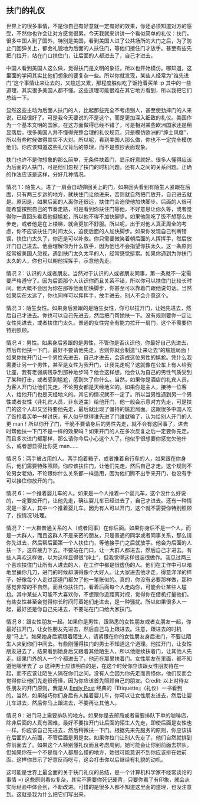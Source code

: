 ## 扶门的礼仪

世界上的很多事情，不是你自己有好意就一定有好的效果，你还必须知道对方的感受，不然你也许会让对方感觉很累。今天我就来讲讲一个看似简单的礼仪：扶门。很多中国人到了国外，特别是美国，看到美国人进了公共场所的大门之后，为了防止门回弹关上，都会礼貌地为后面的人扶住门，等他们接住门才放手。甚至有些先把门拉开，站在门口扶住门，让后面的人都进去了，自己才进去。

中国人看到美国人这么做，觉得扶门是文明的象征，所以也开始模仿。哪知道，这里面的学问其实比他们想象的要复杂一些。所以你就发现，某些人经常为“谁先进门”这个事情让来让去的，又尴尬又累，那程度胜似吃了饭抢着买单 :p 其中的一些道理，其实很多美国人都不懂。这些道理可能很难在其它地方看到，所以我把它们总结一下。

显然这些主动为后面人扶门的人，比起那些完全不考虑别人，甚至使劲摔门的人来说，已经很好了。可是我今天要说的不是这个，而是更加深入细致的礼仪。美国作为一个基本文明的国家，在这方面做得已经不错了，可是相对某些欧洲国家还是稍显落后。很多美国人并不懂得完整合理的礼仪规范，只是模仿欧洲的“绅士风度”，所以有些时候做得其实不大对。所以呢，看到美国人那么做，你也不一定完全模仿他们。你应该知道这些礼仪背后的原理，而不是照抄表面现象。

扶门也许不是你想象的那么简单，无条件扶着门，显示好意就好。很多人懂得应该为后面的人扶门，可是他们忽视了扶门的时机问题，还有人之间的关系问题。正确的作法应该是这样，分好几种情况。

情况 1：陌生人。进了一扇会自动弹回关上的门，如果回头看到有陌生人紧跟在后面，只有两三步远的地方，就扶住门让他进来，否则就自然把门放开，自己进去就是。原因是，如果后面的人离你还很远，扶住门会迫使他加快脚步。后面的人很可能希望按照自己的节奏走路，可是看到你扶住门等他，不好意思让你久等，或者觉得你一直回头看着他挺尴尬，所以他不得不加快脚步。如果他刚吃了饭不想那么快步走，或者他是在上楼梯，就会更加不舒服。所以呢，出于对他人真正周全的考虑，你不应该扶住门时间太久，迫使后面的人加快脚步。如果你发现自己判断错误，扶住门太久了，你还是可以补救。你只需要微笑着朝后面的人挥挥手，然后放开门自己进去。他会理解你为什么放手，因为他也不会指望你扶太久。这一条原则经常被美国人忽视，遇到扶门太久太早的人，经常感觉挺累。如果你遇到为你扶门太久的人，你也可以朝他挥挥手，示意他先走。

情况 2：认识的人或者朋友。当然对于认识的人或者朋友同事，第一条就不一定需要严格遵守了。因为后面那个人认识你而且关系不错，所以你可以扶住门比较长时间。他大概不会因为你在那等他而加快脚步，你甚至可以靠着门跟他说句话。当然如果实在太远了，你也同样可以挥挥手，放手进去，别人不会介意这个。

情况 3：陌生女性。如果身后紧跟的是陌生女性，你可以拉开门，让她先进去，然后自己才进去。你也可以自己先进去，然后把门帮她扶一下。没有规则要你一定让女性先进去，或者扶住门太久。普通的女性完全有能力拉开一扇门，这个不需要你特别照顾。

情况 4：男性。如果身后紧跟的是男性，不管你是否认识他，你最好自己先进去，然后帮他扶一下门。最好不要请他先走，否则你就会制造“让来让去”的尴尬局面！如果你拉开门让一个男性先进去，自己才进去，会造成这位男性的尴尬。凭什么我需要让另一个男性，甚至是女性为我开门，让我先走呢？这就像在公车上有人给我让座，我有老弱病残孕到那种地步吗？他会这样想。他会认为自己的男性气质受到了某种打击，或者感到尴尬，感到欠了你什么。当然，如果你是酒店的礼宾人员，为客人开门让他们先走，不论男女都是天经地义的。如果你是主人，接待一位客人，给他开门也是天经地义的。其它的情况就不一定了。所以当男性遇到另一个男性或者女性（非礼宾人员，非东道主）给他开门，他一般会示意对方先走，可是扶门的这个人却又坚持要他先走，最后就出现了僵持的尴尬局面。这跟很多中国人吃了饭抢着买单一样讨厌，有人似乎觉得谁先进了门谁就输了，认为给别人开门的人更 man！所以你开了门，干脆不要请身后的男性先走，就不会有这回事了，进去时帮他扶一下门不是一样的效果吗？如果开门的人在多次反复之后一定要你先走，而且多次进门都那样，那么请你今后小心这个人了。他似乎很想要你感觉欠他什么，或者想显得比你更 man……

情况 5：两手被占用的人。两手抱着箱子，或者推着自行车的人，如果跟在你身后，他们需要特殊照顾。你应该扶住门，让他们先走，然后自己才走。这个规则不论男女老幼，不论跟你什么关系都一样适用，因为他们腾不出手来开门，也没有手可以接住你放开的门。

情况 6：一个推着婴儿车的人。如果是一个人推着一个婴儿车，这个没什么好说的，一定要拉开门，让他先走，确认婴儿车已经进去了，自己才进去。还有一种情况是一家人，其中一个推着婴儿车。因为有人可以开门，这个就不需要你特别照顾了，按情况1处理。

情况 7：一大群普通关系的人（或者同事）在你后面。如果你身后不是一个人，而是一大群人，而且这群人不是亲密的朋友，只是普通的同学或者同事关系，那么请你先进去，然后帮后面第一个人扶住门，等他接手门之后就放手。他会为后面的人扶一下，这样接力下去。不要站在门口，让一大群人都进去，然后自己才进去。有些人喜欢这样做，以为这样显得很“绅士”，但我觉得这样很装很做作。我见过两三个喜欢扶住门让所有人进去的人，在工作中都是很虚伪的人。他们在工作中可以暗地里捅你几刀，进门的时候却演得像个大好人。让大家进去他才走，得意洋洋的样子，好像每个人走过那道门都欠了他一笔账似的。真的，你没有必要那样做，那种感觉非常的不自然。而且你扶住门，看着后面每个人走向你，可能会让某些人尴尬。其中某些人可能不大喜欢你，不想跟你近距离对视，觉得你在借机打量他们。有些女性甚至会觉得你长时间盯着她们走进去，是一种骚扰。所以如果很多人一起，最好还是你自己先进去，不要站在门口给大家扶门。

情况 8：跟女性朋友一起。如果你是男性，跟熟悉的女性朋友或者女朋友一起，你最好拉开门，让女性朋友先进去，然后自己马上跟进去。注意，跟进去的时机是“马上”。如果她身后紧跟着陌生人，请紧跟在你的女性朋友身后进门，不要让陌生人夹到你们中间去。有些刚懂得扶门的男士不知道这个道理。他拉开门，让女性朋友进去了，结果看到她身后又跟着其他陌生人，所以他继续扶着门，让其他人先走。结果门外的人一个个都进去了，他还在那里扶着门。女性朋友在里面，都不知道他哪里去了 :p 这种男士应该明白的是，在这个时候你应该跟女性朋友待在一起，而不应该让陌生人隔在你们之间。没有人会因为你先走而责怪你，他们反而会觉得你让他们先走很奇怪，因为你应该首先照顾自己的朋友。Credit: 以上对待女性朋友的开门原则，我是从 [Emily Post](https://en.wikipedia.org/wiki/Emily_Post) 经典的『Etiquette』（礼仪）一书看到的。当然，如果碰巧你们身后有人推着婴儿车，你可以让女性朋友进去，然后让婴儿车进去，然后你马上跟进去，不要再让其他人。

情况 9：进门马上需要排队的地方。如果你是去邮局或者需要排队下单的咖啡店，除非后面的人真有困难，最好不要拉开门让后面的陌生人先走，即使后面是女性也一样。你应该自己先进去，然后稍微扶一下门。根据先来先服务的原则，你应该排在后面的人前面，不管后面是男是女。如果你拉门让别人先走了，他们自然就排到你前面去了。如果这个人特别懂礼仪而且考虑周到，她可能会让你到前面去排队。但如果你在一个不是每个人都那么懂的地方，她很可能意识不到你应该排在她前面。这样你显示了好意反而吃亏，这会打击你以后继续有礼貌的动机。

这可能是世界上最全面的关于扶门礼仪的总结，是一个计算机科学家不经常谈论的事情 =) 这些原则看似复杂，其实不需要你死记硬背，只要你看了有印象，就会从实际经验中体会到，不断改进。可惜的是很多人都不知道这里面的道理，也没注意到。这就是我为什么把它们写出来。
